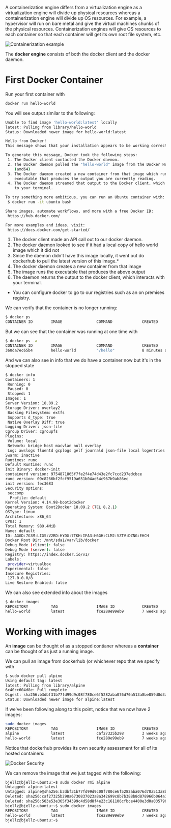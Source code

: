 A containerization engine differs from a virtualization engine as a virtualization engine will divide up physical resources whereas a containerization
engine will divide up OS resources. For example, a hypervisor will run on bare metal and give the virtual machines chunks of the physical resources. Containerization
engines will give OS resources to each container so that each container will get its own root file system, etc.

![Containerization example](https://www.bbvaopenmind.com/wp-content/uploads/2015/10/BBVA-OpenMind-Ahmed-Banafa-cointenarization-4-1.jpg)

The **docker engine** consists of both the docker client and the docker daemon.

# First Docker Container

Run your first container with
```bash
docker run hello-world
```

You will see output similar to the following:

```bash
Unable to find image 'hello-world:latest' locally
latest: Pulling from library/hello-world
Status: Downloaded newer image for hello-world:latest

Hello from Docker!
This message shows that your installation appears to be working correctly.

To generate this message, Docker took the following steps:
 1. The Docker client contacted the Docker daemon.
 2. The Docker daemon pulled the "hello-world" image from the Docker Hub.
    (amd64)
 3. The Docker daemon created a new container from that image which runs the
    executable that produces the output you are currently reading.
 4. The Docker daemon streamed that output to the Docker client, which sent it
    to your terminal.

To try something more ambitious, you can run an Ubuntu container with:
 $ docker run -it ubuntu bash

Share images, automate workflows, and more with a free Docker ID:
 https://hub.docker.com/

For more examples and ideas, visit:
 https://docs.docker.com/get-started/
 ```

1. The docker client made an API call out to our docker daemon.
2. The docker daemon looked to see if it had a local copy of hello world image which it did not
3. Since the daemon didn't have this image locally, it went out do dockerhub  to pull the latest version of this image.*
4. The docker daemon creates a new container from that image
5. The image runs the executable that produces the above output
5. The daemon returns the output to the docker client, which interacts with your terminal. 

* You can configure docker to go to our registries such as an on premises registry.

We can verify that the container is no longer running:
```bash
$ docker ps
CONTAINER ID        IMAGE               COMMAND             CREATED             STATUS              PORTS               NAMES

```
But we can see that the container was running at one time with
```bash
$ docker ps -a
CONTAINER ID        IMAGE               COMMAND             CREATED             STATUS                     PORTS               NAMES
360da7ec65b4        hello-world         "/hello"            8 minutes ago       Exited (0) 8 minutes ago                       quizzical_liskov
```


And we can also see in info that we do have a container now but it's in the stopped state
```bash
$ docker info
Containers: 1
 Running: 0
 Paused: 0
 Stopped: 1
Images: 1
Server Version: 18.09.2
Storage Driver: overlay2
 Backing Filesystem: extfs
 Supports d_type: true
 Native Overlay Diff: true
Logging Driver: json-file
Cgroup Driver: cgroupfs
Plugins:
 Volume: local
 Network: bridge host macvlan null overlay
 Log: awslogs fluentd gcplogs gelf journald json-file local logentries splunk syslog
Swarm: inactive
Runtimes: runc
Default Runtime: runc
Init Binary: docker-init
containerd version: 9754871865f7fe2f4e74d43e2fc7ccd237edcbce
runc version: 09c8266bf2fcf9519a651b04ae54c967b9ab86ec
init version: fec3683
Security Options:
 seccomp
  Profile: default
Kernel Version: 4.14.98-boot2docker
Operating System: Boot2Docker 18.09.2 (TCL 8.2.1)
OSType: linux
Architecture: x86_64
CPUs: 1
Total Memory: 989.4MiB
Name: default
ID: AGGD:7G3M:LIGS:V2RD:HYDG:7TKH:IFA3:H6GH:CLM2:VZTV:DZNG:EHCH
Docker Root Dir: /mnt/sda1/var/lib/docker
Debug Mode (client): false
Debug Mode (server): false
Registry: https://index.docker.io/v1/
Labels:
 provider=virtualbox
Experimental: false
Insecure Registries:
 127.0.0.0/8
Live Restore Enabled: false
```

We can also see extended info about the images

```bash
$ docker images
REPOSITORY          TAG                 IMAGE ID            CREATED             SIZE
hello-world         latest              fce289e99eb9        7 weeks ago         1.84kB

```

# Working with images

An **image** can be thought of as a stopped contianer whereas a **container** can be thought of as just a running image.

We can pull an image from dockerhub (or whichever repo that we specify with

```bash
$ sudo docker pull alpine
Using default tag: latest
latest: Pulling from library/alpine
6c40cc604d8e: Pull complete 
Digest: sha256:b3dbf31b77fd99d9c08f780ce6f5282aba076d70a513a8be859d8d3a4d0c92b8
Status: Downloaded newer image for alpine:latest
```
If we've been following along to this point, notice that we now have 2 images:
```bash
sudo docker images
REPOSITORY          TAG                 IMAGE ID            CREATED             SIZE
alpine              latest              caf27325b298        3 weeks ago         5.53MB
hello-world         latest              fce289e99eb9        7 weeks ago         1.84kB
```

Notice that dockerhub provides its own security assessment for all of its hosted containers:

![Docker Security](https://docs.docker.com/v17.12/docker-cloud/builds/images/scan-single.png)

We can remove the image that we just tagged with the following:

```bash
bjellz@bjellz-ubuntu:~$ sudo docker rmi alpine
Untagged: alpine:latest
Untagged: alpine@sha256:b3dbf31b77fd99d9c08f780ce6f5282aba076d70a513a8be859d8d3a4d0c92b8
Deleted: sha256:caf27325b298a6730837023a8a342699c8b7b388b8d878966b064a1320043019
Deleted: sha256:503e53e365f34399c4d58d8f4e23c161106cfbce4400e3d0a0357967bad69390
bjellz@bjellz-ubuntu:~$ sudo docker images
REPOSITORY          TAG                 IMAGE ID            CREATED             SIZE
hello-world         latest              fce289e99eb9        7 weeks ago         1.84kB
bjellz@bjellz-ubuntu:~$ 
```
